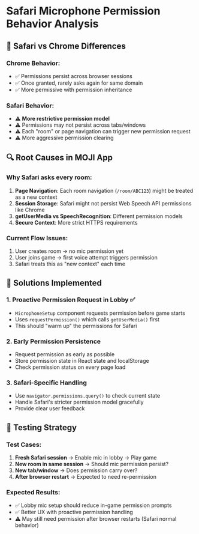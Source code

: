 # Safari Microphone Permission Behavior Analysis

## 🦁 Safari vs Chrome Differences

### Chrome Behavior:
- ✅ Permissions persist across browser sessions
- ✅ Once granted, rarely asks again for same domain
- ✅ More permissive with permission inheritance

### Safari Behavior:
- ⚠️ **More restrictive permission model**
- ⚠️ Permissions may not persist across tabs/windows
- ⚠️ Each "room" or page navigation can trigger new permission request
- ⚠️ More aggressive permission clearing

## 🔍 Root Causes in MOJI App

### Why Safari asks every room:
1. **Page Navigation**: Each room navigation (`/room/ABC123`) might be treated as a new context
2. **Session Storage**: Safari might not persist Web Speech API permissions like Chrome
3. **getUserMedia vs SpeechRecognition**: Different permission models
4. **Secure Context**: More strict HTTPS requirements

### Current Flow Issues:
1. User creates room → no mic permission yet
2. User joins game → first voice attempt triggers permission
3. Safari treats this as "new context" each time

## 🚀 Solutions Implemented

### 1. Proactive Permission Request in Lobby ✅
- `MicrophoneSetup` component requests permission before game starts
- Uses `requestPermission()` which calls `getUserMedia()` first
- This should "warm up" the permissions for Safari

### 2. Early Permission Persistence
- Request permission as early as possible
- Store permission state in React state and localStorage
- Check permission status on every page load

### 3. Safari-Specific Handling
- Use `navigator.permissions.query()` to check current state
- Handle Safari's stricter permission model gracefully
- Provide clear user feedback

## 🧪 Testing Strategy

### Test Cases:
1. **Fresh Safari session** → Enable mic in lobby → Play game
2. **New room in same session** → Should mic permission persist?
3. **New tab/window** → Does permission carry over?
4. **After browser restart** → Expected to need re-permission

### Expected Results:
- ✅ Lobby mic setup should reduce in-game permission prompts
- ✅ Better UX with proactive permission handling
- ⚠️ May still need permission after browser restarts (Safari normal behavior)